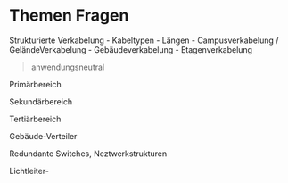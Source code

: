 Themen Fragen
=============

Strukturierte Verkabelung
	- Kabeltypen
	- Längen
	- Campusverkabelung /  GeländeVerkabelung
	- Gebäudeverkabelung
	- Etagenverkabelung
> anwendungsneutral


Primärbereich

Sekundärbereich

Tertiärbereich


Gebäude-Verteiler



Redundante Switches, Neztwerkstrukturen


Lichtleiter-